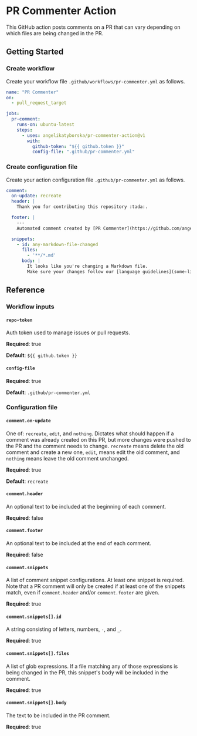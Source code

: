 # PR Commenter Action

This GitHub action posts comments on a PR that can vary depending on which files are being changed in the PR.
 
## Getting Started

### Create workflow

Create your workflow file `.github/workflows/pr-commenter.yml` as follows.

```yaml
name: "PR Commenter"
on:
  - pull_request_target

jobs:
  pr-comment:
    runs-on: ubuntu-latest
    steps:
      - uses: angelikatyborska/pr-commenter-action@v1
        with:
          github-token: "${{ github.token }}"
          config-file: ".github/pr-commenter.yml"
```

### Create configuration file

Create your action configuration file `.github/pr-commenter.yml` as follows.

```yaml
comment:
  on-update: recreate
  header: |
    Thank you for contributing this repository :tada:.

  footer: |
    ---
    Automated comment created by [PR Commenter](https://github.com/angelikatyborska/pr-commenter-action) :robot:.

  snippets:
    - id: any-markdown-file-changed
      files:
        - '**/*.md'
      body: |
        It looks like you're changing a Markdown file.
        Make sure your changes follow our [language guidelines](some-link) when writing documentation.
```

## Reference

### Workflow inputs

#### `repo-token`

Auth token used to manage issues or pull requests.

**Required**: true

**Default**: `${{ github.token }}`

#### `config-file`

**Required**: true

**Default**: `.github/pr-commenter.yml`

### Configuration file

#### `comment.on-update`

One of: `recreate`, `edit`, and `nothing`. Dictates what should happen if a comment was already created on this PR, but more changes were pushed to the PR and the comment needs to change. `recreate` means delete the old comment and create a new one, `edit`, means edit the old comment, and `nothing` means leave the old comment unchanged.

**Required**: true

**Default**: `recreate`

#### `comment.header`

An optional text to be included at the beginning of each comment. 

**Required**: false

#### `comment.footer`

An optional text to be included at the end of each comment. 

**Required**: false

#### `comment.snippets`

A list of comment snippet configurations. At least one snippet is required. Note that a PR comment will only be created if at least one of the snippets match, even if `comment.header` and/or `comment.footer` are given.

**Required**: true

#### `comment.snippets[].id`

A string consisting of letters, numbers, `-`, and `_`.

**Required**: true

#### `comment.snippets[].files`

A list of glob expressions. If a file matching any of those expressions is being changed in the PR, this snippet's body will be included in the comment.

**Required**: true

#### `comment.snippets[].body`

The text to be included in the PR comment.

**Required**: true

